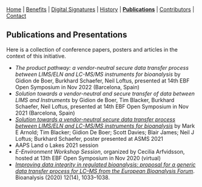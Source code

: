 [Home](index) | [Benefits](benefits) | [Digital Signatures](signatures)  | [History](history) | **[Publications](publications)** | [Contributors](contributors) | [Contact](contact)

## Publications and Presentations

Here is a collection of conference papers, posters and articles in the context of this initiative.

- _The product pathway: a vendor-neutral secure data transfer process between LIMS/ELN and LC-MS/MS instruments for bioanalysis_ by Gidion de Boer, Burkhard Schaefer, Neil Loftus, presented at 14th EBF Open Symposium in Nov 2022 (Barcelona, Spain)
- _Solution towards a vendor-neutral and secure transfer of data between LIMS and Instruments_ by Gidion de Boer, Tim Blacker, Burkhard Schaefer, Neil Loftus, presented at 14th EBF Open Symposium in Nov 2021 (Barcelona, Spain)
- [_Solution towards a vendor-neutral secure data transfer process between LIMS/ELN and LC-MS/MS instruments for bioanalysis_](assets/downloads/ASMS%202021%20-%20Instrument%20Link%20Poster.pdf) by Mark E Arnold; Tim Blacker; Gidion De Boer; Scott Davies; Blair James; Neil J Loftus; Burkhard Schaefer, poster presented at ASMS 2021
- AAPS Land o Lakes 2021 session
- _E-Environment Workshop Session_, organized by Cecilia Arfvidsson, hosted at 13th EBF Open Symposium in Nov 2020 (virtual)
- [_Improving data integrity in regulated bioanalysis: proposal for a generic data transfer process for LC–MS from the European Bioanalysis Forum_](https://www.future-science.com/doi/10.4155/bio-2020-0156). Bioanalysis (2020) 12(14), 1033–1038.